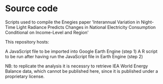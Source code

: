 # Source code
Scripts used to compile the Enegies paper 'Interannual Variation in Night-Time Light Radiance Predicts Changes in National Electricity Consumption Conditional on Income-Level and Region'

This repository hosts:

A JavaScript file to be imported into Google Earth Engine (step 1)
A R script to be run after having run the JavaScript file in Earth Engine (step 2)

NB: to replicate the analysis it is necessry to retrieve IEA World Energy Balance data, which cannot be published here, since it is published under a proprietary license.  
